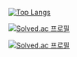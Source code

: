 [![Top Langs](https://github-readme-stats.vercel.app/api/top-langs/?username=minseok1015&layout=compact)](https://github.com/minseok1015/github-readme-stats)

[![Solved.ac
프로필](http://mazassumnida.wtf/api/mini/generate_badge?boj=skyfox1015)](https://solved.ac/skyfox1015)


[![Solved.ac
프로필](http://mazassumnida.wtf/api/v2/generate_badge?boj=skyfox1015)](https://solved.ac/skyfox1015)

